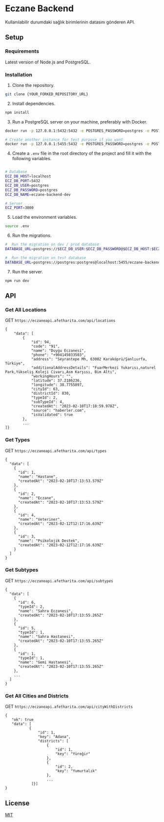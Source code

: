 # Eczane Backend

Kullanılabilir durumdaki sağlık birimlerinin datasını gönderen API.

## Setup

### Requirements
Latest version of Node.js and PostgreSQL.

### Installation

1. Clone the repository.
```bash
git clone {YOUR_FORKED_REPOSITORY_URL}
```
2. Install dependencies.
```bash
npm install
```

3. Run a PostgreSQL server on your machine, preferably with Docker.
```bash
docker run -p 127.0.0.1:5432:5432 -e POSTGRES_PASSWORD=postgres -e POSTGRES_DB=eczane-backend-dev -e POSTGRES_USER=postgres -e POSTGRES_ROOT_PASSWORD=postgres -d postgres

# Create another instance for test purpose if you want
docker run -p 127.0.0.1:5455:5432 -e POSTGRES_PASSWORD=postgres -e POSTGRES_DB=eczane-backend-test -e POSTGRES_USER=postgres -e POSTGRES_ROOT_PASSWORD=postgres -d postgres

```

4. Create a `.env` file in the root directory of the project and fill it with the following variables.
```bash

# Database
ECZ_DB_HOST=localhost
ECZ_DB_PORT=5432
ECZ_DB_USER=postgres
ECZ_DB_PASSWORD=postgres
ECZ_DB_NAME=eczane-backend-dev

# Server
ECZ_PORT=3000

```

5. Load the environment variables.
```bash
source .env
```

6. Run the migrations.

```bash
#  Run the migration on dev / prod database
DATABASE_URL=postgres://$ECZ_DB_USER:$ECZ_DB_PASSWORD@$ECZ_DB_HOST:$ECZ_DB_PORT/$ECZ_DB_NAME npm run migrate up

#  Run the migration on test database
DATABASE_URL=postgres://postgres:postgres@localhost:5455/eczane-backend-test npm run migrate up
```

7. Run the server.
```bash
npm run dev
```


## API

### Get All Locations

GET `https://eczaneapi.afetharita.com/api/locations`

```
{
    "data": [
        {
            "id": 94,
            "code": "91",
            "name": "Duygu Eczanesi",
            "phone": "+904145033503",
            "address": "Seyrantepe Mh, 63002 Karaköprü/Şanlıurfa, Türkiye",
            "additionalAddressDetails": "FuarMerkezi Yukarısı,naturel Park,Yükseliş Koleji Civarı,Asm Karşısı, Bim Altı",
            "workingHours": "",
            "latitude": 37.2186236,
            "longitude": 38.7755897,
            "cityId": 63,
            "districtId": 830,
            "typeId": 2,
            "subTypeId": 4,
            "createdAt": "2023-02-10T17:18:59.978Z",
            "source": "haberler.com",
            "isValidated": true
        },
        ...
]}
```


### Get Types

GET `https://eczaneapi.afetharita.com/api/types`

```
{
  "data": [
    {
      "id": 1,
      "name": "Hastane",
      "createdAt": "2023-02-10T17:13:53.579Z"
    },
    {
      "id": 2,
      "name": "Eczane",
      "createdAt": "2023-02-10T17:13:53.579Z"
    },
    {
      "id": 4,
      "name": "Veteriner",
      "createdAt": "2023-02-12T12:17:16.639Z"
    },
    {
      "id": 3,
      "name": "Psikolojik Destek",
      "createdAt": "2023-02-12T12:17:16.639Z"
    }
  ]
}
```

### Get Subtypes

GET `https://eczaneapi.afetharita.com/api/subtypes`

```
{
  "data": [
    {
      "id": 6,
      "typeId": 2,
      "name": "Sahra Eczanesi",
      "createdAt": "2023-02-10T17:13:55.265Z"
    },
    {
      "id": 5,
      "typeId": 1,
      "name": "Sahra Hastanesi",
      "createdAt": "2023-02-10T17:13:55.265Z"
    },
    {
      "id": 1,
      "typeId": 1,
      "name": "Gemi Hastanesi",
      "createdAt": "2023-02-10T17:13:55.265Z"
    },
    ...
  ]
}
```

### Get All Cities and Districts

GET `https://eczaneapi.afetharita.com/api/cityWithDistricts`

```
{
   "ok": true
   "data": [
           {
               "id": 1,
               "key": "Adana",
               "districts": [
                   {
                       "id": 1,
                       "key": "Yüreğir"
                   },
                   {
                       "id": 2,
                       "key": "Yumurtalık"
                   },
                   ...
            ]}]
}
```

## License

[MIT](https://choosealicense.com/licenses/mit/)
